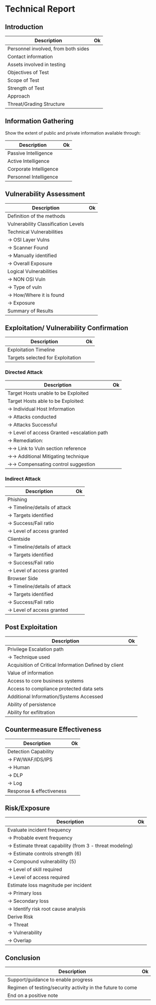 # Technical Report

## Introduction

| Description                                                            | Ok |
| ---------------------------------------------------------------------- | -- |
| Personnel involved, from both sides | |
| Contact information | |
| Assets involved in testing | |
| Objectives of Test | |
| Scope of Test | |
| Strength of Test | |
| Approach | |
| Threat/Grading Structure | |

## Information Gathering

Show the extent of public and private information available through:

| Description                                                            | Ok |
| ---------------------------------------------------------------------- | -- |
| Passive Intelligence | |
| Active Intelligence | |
| Corporate Intelligence | |
| Personnel Intelligence | |

## Vulnerability Assessment

| Description                                                            | Ok |
| ---------------------------------------------------------------------- | -- |
| Definition of the methods | |
| Vulnerability Classification Levels | |
| Technical Vulnerabilities | |
| &rarr; OSI Layer Vulns | |
| &rarr; Scanner Found | |
| &rarr; Manually identified | |
| &rarr; Overall Exposure | |
| Logical Vulnerabilities | |
| &rarr; NON OSI Vuln | |
| &rarr; Type of vuln | |
| &rarr; How/Where it is found | |
| &rarr; Exposure | |
| Summary of Results | |

## Exploitation/ Vulnerability Confirmation

| Description                                                            | Ok |
| ---------------------------------------------------------------------- | -- |
| Exploitation Timeline | |
| Targets selected for Exploitation | |

### Directed Attack

| Description                                                            | Ok |
| ---------------------------------------------------------------------- | -- |
| Target Hosts unable to be Exploited | |
| Target Hosts able to be Exploited: | |
| &rarr; Individual Host Information | |
| &rarr; Attacks conducted | |
| &rarr; Attacks Successful | |
| &rarr; Level of access Granted +escalation path | |
| &rarr; Remediation: | |
| &rarr;&rarr; Link to Vuln section reference | |
| &rarr;&rarr; Additional Mitigating technique | |
| &rarr;&rarr; Compensating control suggestion | |

### Indirect Attack

| Description                                                            | Ok |
| ---------------------------------------------------------------------- | -- |
| Phishing | |
| &rarr; Timeline/details of attack | |
| &rarr; Targets identified | |
| &rarr; Success/Fail ratio | |
| &rarr; Level of access granted | |
| Clientside | |
| &rarr; Timeline/details of attack | |
| &rarr; Targets identified | |
| &rarr; Success/Fail ratio | |
| &rarr; Level of access granted | |
| Browser Side | |
| &rarr; Timeline/details of attack | |
| &rarr; Targets identified | |
| &rarr; Success/Fail ratio | |
| &rarr; Level of access granted | |

## Post Exploitation

| Description                                                            | Ok |
| ---------------------------------------------------------------------- | -- |
| Privilege Escalation path | |
| &rarr; Technique used | |
| Acquisition of Critical Information Defined by client | |
| Value of information | |
| Access to core business systems | |
| Access to compliance protected data sets | |
| Additional Information/Systems Accessed | |
| Ability of persistence | |
| Ability for exfiltration | |

## Countermeasure Effectiveness

| Description                                                            | Ok |
| ---------------------------------------------------------------------- | -- |
| Detection Capability | |
| &rarr; FW/WAF/IDS/IPS | |
| &rarr; Human | |
| &rarr; DLP | |
| &rarr; Log | |
| Response & effectiveness | |

## Risk/Exposure

| Description                                                            | Ok |
| ---------------------------------------------------------------------- | -- |
| Evaluate incident frequency | |
| &rarr; Probable event frequency | |
| &rarr; Estimate threat capability (from 3 - threat modeling) | |
| &rarr; Estimate controls strength (6) | |
| &rarr; Compound vulnerability (5) | |
| &rarr; Level of skill required | |
| &rarr; Level of access required | |
| Estimate loss magnitude per incident | |
| &rarr; Primary loss | |
| &rarr; Secondary loss | |
| &rarr; Identify risk root cause analysis | |
| Derive Risk | |
| &rarr; Threat | |
| &rarr; Vulnerability | |
| &rarr; Overlap | |

## Conclusion

| Description                                                            | Ok |
| ---------------------------------------------------------------------- | -- |
| Support/guidance to enable progress | |
| Regimen of testing/security activity in the future to come | |
| End on a positive note | |